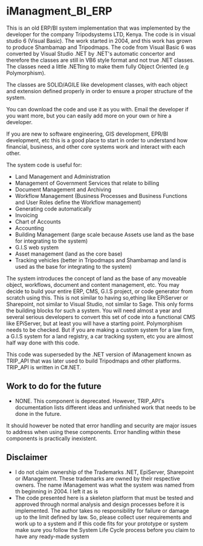 # iManagment_BI_ERP
This is an old ERP/BI system implementation that was implemented by the developer for the company Tripodsystems LTD, Kenya. The code is in visual studio 6 (Visual Basic). The work started in 2004, and this work has grown to produce Shambamap and Tripodmaps. The code from Visual Basic 6 was converted by Visual Studio .NET by .NET's automatic concertor and therefore the classes are still in VB6 style format and not true .NET classes. The classes need a little .NETting to make them fully Object Oriented (e.g Polymorphism).

The classes are SOLID/AGILE like development classes, with each object and extension defined properly in order to ensure a proper structure of the system.

You can download the code and use it as you with. Email the developer if you want more, but you can easily add more on your own or hire a developer.

If you are new to software engineering, GIS development, EPR/BI development, etc this is a good place to start in order to understand how financial, business, and other core systems work and interact with each other.

The system code is useful for:
- Land Management and Administration
- Management of Government Services that relate to billing
- Document Management and Archiving
- Workflow Management (Business Processes and Business Functions and User Roles define the Workflow management)
- Generating code automatically 
- Invoicing
- Chart of Accounts
- Accounting
- Building Management (large scale because Assets use land as the base for integrating to the system)
- G.I.S web system
- Asset management (land as the core base)
- Tracking vehicles (better in Tripodmaps and Shambamap and land is used as the base for integrating to the system)

The system introduces the concept of land as the base of any moveable object, workflows, document and content management, etc. You may decide to build your entire ERP, CMS, G.I.S project, or code generator from scratch using this. This is not similar to having so,ething like EPiServer or Sharepoint, not similar to Visual Studio, not similar to Sage. This only forms the building blocks for such a system. You will need almost a year and several serious developers to convert this set of code into a functional CMS like EPiServer, but at least you will have a starting point. Polymorphism needs to be checked. But if you are making a custom system for a law firm, a G.I.S system for a land registry, a car tracking system, etc you are almost half way done with this code.

This code was superseded by the .NET version of iManagement known as TRIP_API that was later used to build Tripodmaps and other platforms. TRIP_API is written in C#.NET.


Work to do for the future
--------------------------
- NONE. This component is deprecated. However, TRIP_API's documentation lists different ideas and unfinished work that needs to be done in the future.

It should however be noted that error handling and security are major issues to address when using these components. Error handling within these components is practically inexistent.

Disclaimer
-----------
- I do not claim ownership of the Trademarks .NET, EpiServer, Sharepoint or iManagement. These trademarks are owned by their respective owners. The name iManagement was what the system was named from th beginning in 2004. I left it as is
- The code presented here is a skeleton platform that must be tested and approved through normal analysis and design processes before it is implemented. The author takes no responsibility for failure or damage up to the limit defined by law. So, please collect user requirements and work up to a system and if this code fits for your prototype or system make sure you follow the System Life Cycle process before you claim to have any ready-made system


